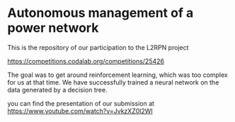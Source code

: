 # Autonomous management of a power network
This is the repository of our participation to the L2RPN project

https://competitions.codalab.org/competitions/25426

The goal was to get around reinforcement learning, which was too complex for us at that time.
We have successfully trained a neural network on the data generated by a decision tree.

you can find the presentation of our submission at https://www.youtube.com/watch?v=JvkzXZ0l2WI
